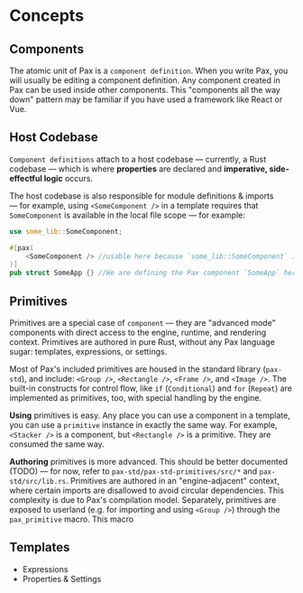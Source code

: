 # Concepts



## Components
The atomic unit of Pax is a `component definition`.  When you write Pax, you will usually be editing a component definition.  Any component created in Pax can be used inside other components.  This "components all the way down" pattern may be familiar if you have used a framework like React or Vue.

## Host Codebase
`Component definitions` attach to a host codebase — currently, a Rust codebase — which is where **properties** are declared and **imperative, side-effectful logic** occurs.

The host codebase is also responsible for module definitions & imports — for example, using `<SomeComponent />` in a template requires that `SomeComponent` is available in the local file scope — for example:

```rust
use some_lib::SomeComponent;

#[pax(
    <SomeComponent /> //usable here because `some_lib::SomeComponent` is imported above.
)]
pub struct SomeApp {} //We are defining the Pax component `SomeApp` here, with the template declared above.
```

 
## Primitives
Primitives are a special case of `component` — they are "advanced mode" components with direct access to the engine, runtime, and rendering context.  Primitives are authored in pure Rust, without any Pax language sugar: templates, expressions, or settings.

Most of Pax's included primitives are housed in the standard library (`pax-std`), and include: `<Group />`, `<Rectangle />`, `<Frame />`, and `<Image />`.  The built-in constructs for control flow, like `if` (`Conditional`) and `for` (`Repeat`) are implemented as primitives, too, with special handling by the engine.

**Using** primitives is easy.  Any place you can use a component in a template, you can use a `primitive` instance in exactly the same way.  For example, `<Stacker />` is a component, but `<Rectangle />` is a primitive.  They are consumed the same way.

**Authoring** primitives is more advanced.  This should be better documented (TODO) — for now, refer to `pax-std/pax-std-primitives/src/*` and `pax-std/src/lib.rs`.  Primitives are authored in an "engine-adjacent" context, where certain imports are disallowed to avoid circular dependencies.  This complexity is due to Pax's compilation model.  Separately, primitives are exposed to userland (e.g. for importing and using `<Group />`) through the `pax_primitive` macro.  This macro



## Templates

 - Expressions
 - Properties & Settings
